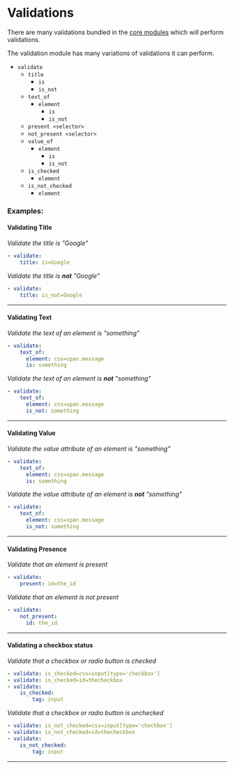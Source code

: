 Validations
===========

There are many validations bundled in the [core modules](https://github.com/dyson-framework/dyson-modules-core)
which will perform validations.

The validation module has many variations of validations it can perform.

- `validate`
    - `title`
        - `is`
        - `is_not`
    - `text_of`
        - `element`
            - `is`
            - `is_not`
    - `present <selector>`
    - `not_present <selector>`
    - `value_of`
        - `element`
            - `is`
            - `is_not`
    - `is_checked`
        - `element`
    - `is_not_checked`
        - `element`

### Examples:

#### Validating Title

*Validate the title is "Google"*

```yaml
- validate:
    title: is=Google
```

*Validate the title is **not** "Google"*

```yaml
- validate:
    title: is_not=Google
```

---

#### Validating Text

*Validate the text of an element is "something"*

```yaml
- validate:
    text_of:
      element: css=span.message
      is: something
```

*Validate the text of an element is **not** "something"*

```yaml
- validate:
    text_of:
      element: css=span.message
      is_not: something
```

---

#### Validating Value

*Validate the value attribute of an element is "something"*

```yaml
- validate:
    text_of:
      element: css=span.message
      is: something
```

*Validate the value attribute of an element is **not** "something"*

```yaml
- validate:
    text_of:
      element: css=span.message
      is_not: something
```

---

#### Validating Presence

*Validate that an element is present*

```yaml
- validate:
    present: id=the_id
```

*Validate that an element is not present*

```yaml
- validate:
    not_present: 
      id: the_id
```

---

#### Validating a checkbox status

*Validate that a checkbox or radio button is checked*

```yaml
- validate: is_checked=css=input[type='checkbox']
- validate: is_checked=id=thecheckbox
- validate:
    is_checked:
        tag: input
```

*Validate that a checkbox or radio button is unchecked*

```yaml
- validate: is_not_checked=css=input[type='checkbox']
- validate: is_not_checked=id=thecheckbox
- validate:
    is_not_checked:
        tag: input
```

---

